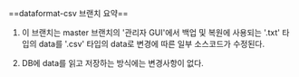 ==dataformat-csv 브랜치 요약==
1. 이 브랜치는 master 브랜치의 '관리자 GUI'에서 백업 및 복원에 사용되는 '.txt' 타입의 data를
  '.csv' 타입의 data로 변경에 따른 일부 소스코드가 수정된다.

2. DB에 data를 읽고 저장하는 방식에는 변경사항이 없다.
